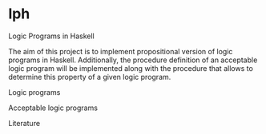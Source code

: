 # lph
Logic Programs in Haskell

The aim of this project is to implement propositional version of logic programs in Haskell. Additionally, the procedure definition of an acceptable logic program will be implemented along with the procedure that allows to determine this property of a given logic program.

Logic programs

Acceptable logic programs

Literature
